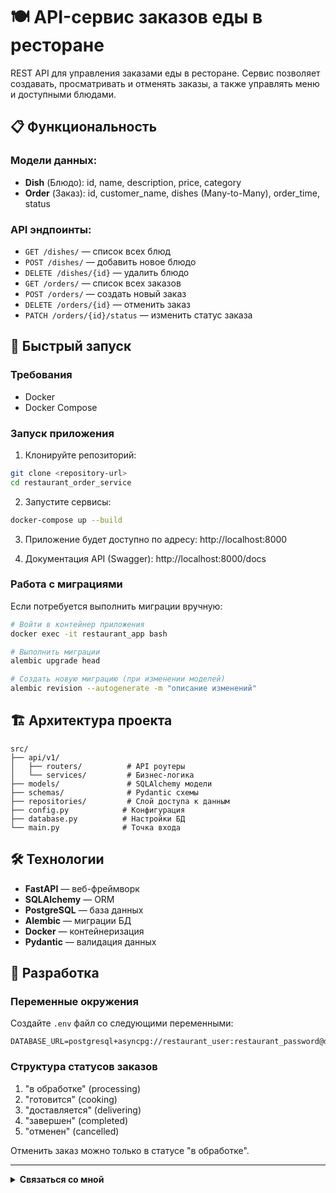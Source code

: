 # 🍽️ API-сервис заказов еды в ресторане

REST API для управления заказами еды в ресторане. Сервис позволяет создавать, просматривать и отменять заказы, а также управлять меню и доступными блюдами.

## 📋 Функциональность

### Модели данных:
- **Dish** (Блюдо): id, name, description, price, category
- **Order** (Заказ): id, customer_name, dishes (Many-to-Many), order_time, status

### API эндпоинты:
- `GET /dishes/` — список всех блюд
- `POST /dishes/` — добавить новое блюдо
- `DELETE /dishes/{id}` — удалить блюдо
- `GET /orders/` — список всех заказов
- `POST /orders/` — создать новый заказ
- `DELETE /orders/{id}` — отменить заказ
- `PATCH /orders/{id}/status` — изменить статус заказа

## 🚀 Быстрый запуск

### Требования
- Docker
- Docker Compose

### Запуск приложения

1. Клонируйте репозиторий:
```bash
git clone <repository-url>
cd restaurant_order_service
```

2. Запустите сервисы:
```bash
docker-compose up --build
```

3. Приложение будет доступно по адресу: http://localhost:8000

4. Документация API (Swagger): http://localhost:8000/docs

### Работа с миграциями

Если потребуется выполнить миграции вручную:

```bash
# Войти в контейнер приложения
docker exec -it restaurant_app bash

# Выполнить миграции
alembic upgrade head

# Создать новую миграцию (при изменении моделей)
alembic revision --autogenerate -m "описание изменений"
```

## 🏗️ Архитектура проекта

```
src/
├── api/v1/
│   ├── routers/          # API роутеры
│   └── services/         # Бизнес-логика
├── models/               # SQLAlchemy модели
├── schemas/              # Pydantic схемы
├── repositories/         # Слой доступа к данным
├── config.py            # Конфигурация
├── database.py          # Настройки БД
└── main.py              # Точка входа
```

## 🛠️ Технологии

- **FastAPI** — веб-фреймворк
- **SQLAlchemy** — ORM
- **PostgreSQL** — база данных
- **Alembic** — миграции БД
- **Docker** — контейнеризация
- **Pydantic** — валидация данных

## 🔧 Разработка

### Переменные окружения

Создайте `.env` файл со следующими переменными:

```env
DATABASE_URL=postgresql+asyncpg://restaurant_user:restaurant_password@db:5432/restaurant_db
```

### Структура статусов заказов

1. "в обработке" (processing)
2. "готовится" (cooking)
3. "доставляется" (delivering)
4. "завершен" (completed)
5. "отменен" (cancelled)

Отменить заказ можно только в статусе "в обработке".

---

<details>
<summary><b>Связаться со мной</b></summary>
<p align="left">
  <a href="mailto:pafos.light@gmail.com">
    <img src="https://img.shields.io/badge/Gmail-%23EA4335.svg?style=plastic&logo=gmail&logoColor=white" alt="Gmail"/>
  </a>
  <a href="https://t.me/petr_lip">
    <img src="https://img.shields.io/badge/Telegram-0088CC?style=plastic&logo=telegram&logoColor=white" alt="Telegram"/>
  </a>
</p>
</details>